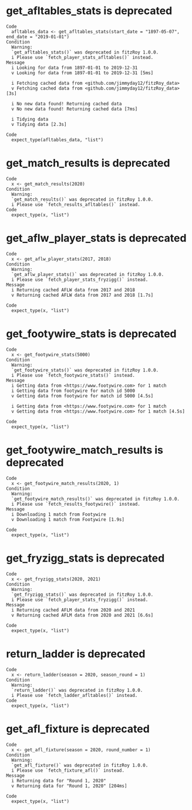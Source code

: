 # get_afltables_stats is deprecated

    Code
      afltables_data <- get_afltables_stats(start_date = "1897-05-07", end_date = "2019-01-01")
    Condition
      Warning:
      `get_afltables_stats()` was deprecated in fitzRoy 1.0.0.
      i Please use `fetch_player_stats_afltables()` instead.
    Message
      i Looking for data from 1897-01-01 to 2019-12-31
      v Looking for data from 1897-01-01 to 2019-12-31 [5ms]
      
      i Fetching cached data from <github.com/jimmyday12/fitzRoy_data>
      v Fetching cached data from <github.com/jimmyday12/fitzRoy_data> [3s]
      
      i No new data found! Returning cached data
      v No new data found! Returning cached data [7ms]
      
      i Tidying data
      v Tidying data [2.3s]
      
    Code
      expect_type(afltables_data, "list")

# get_match_results is deprecated

    Code
      x <- get_match_results(2020)
    Condition
      Warning:
      `get_match_results()` was deprecated in fitzRoy 1.0.0.
      i Please use `fetch_results_afltables()` instead.
    Code
      expect_type(x, "list")

# get_aflw_player_stats is deprecated

    Code
      x <- get_aflw_player_stats(2017, 2018)
    Condition
      Warning:
      `get_aflw_player_stats()` was deprecated in fitzRoy 1.0.0.
      i Please use `fetch_player_stats_fryzigg()` instead.
    Message
      i Returning cached AFLW data from 2017 and 2018
      v Returning cached AFLW data from 2017 and 2018 [1.7s]
      
    Code
      expect_type(x, "list")

# get_footywire_stats is deprecated

    Code
      x <- get_footywire_stats(5000)
    Condition
      Warning:
      `get_footywire_stats()` was deprecated in fitzRoy 1.0.0.
      i Please use `fetch_footywire_stats()` instead.
    Message
      i Getting data from <https://www.footywire.com> for 1 match
      i Getting data from footywire for match id 5000
      v Getting data from footywire for match id 5000 [4.5s]
      
      i Getting data from <https://www.footywire.com> for 1 match
      v Getting data from <https://www.footywire.com> for 1 match [4.5s]
      
    Code
      expect_type(x, "list")

# get_footywire_match_results is deprecated

    Code
      x <- get_footywire_match_results(2020, 1)
    Condition
      Warning:
      `get_footywire_match_results()` was deprecated in fitzRoy 1.0.0.
      i Please use `fetch_results_footywire()` instead.
    Message
      i Downloading 1 match from Footywire
      v Downloading 1 match from Footywire [1.9s]
      
    Code
      expect_type(x, "list")

# get_fryzigg_stats is deprecated

    Code
      x <- get_fryzigg_stats(2020, 2021)
    Condition
      Warning:
      `get_fryzigg_stats()` was deprecated in fitzRoy 1.0.0.
      i Please use `fetch_player_stats_fryzigg()` instead.
    Message
      i Returning cached AFLM data from 2020 and 2021
      v Returning cached AFLM data from 2020 and 2021 [6.6s]
      
    Code
      expect_type(x, "list")

# return_ladder is deprecated

    Code
      x <- return_ladder(season = 2020, season_round = 1)
    Condition
      Warning:
      `return_ladder()` was deprecated in fitzRoy 1.0.0.
      i Please use `fetch_ladder_afltables()` instead.
    Code
      expect_type(x, "list")

# get_afl_fixture is deprecated

    Code
      x <- get_afl_fixture(season = 2020, round_number = 1)
    Condition
      Warning:
      `get_afl_fixture()` was deprecated in fitzRoy 1.0.0.
      i Please use `fetch_fixture_afl()` instead.
    Message
      i Returning data for "Round 1, 2020"
      v Returning data for "Round 1, 2020" [204ms]
      
    Code
      expect_type(x, "list")

